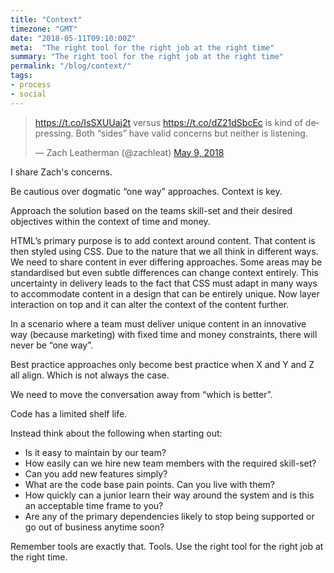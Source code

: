 ```yaml
---
title: "Context"
timezone: "GMT"
date: "2018-05-11T09:10:00Z"
meta:  "The right tool for the right job at the right time"
summary: "The right tool for the right job at the right time"
permalink: "/blog/context/"
tags:
- process
- social
---
```


<blockquote class="twitter-tweet" data-lang="en"><p lang="en" dir="ltr"><a href="https://t.co/IsSXUUaj2t">https://t.co/IsSXUUaj2t</a> versus <a href="https://t.co/dZ21dSbcEc">https://t.co/dZ21dSbcEc</a> is kind of depressing. Both “sides” have valid concerns but neither is listening.</p>&mdash; Zach Leatherman (@zachleat) <a href="https://twitter.com/zachleat/status/994027250696818689?ref_src=twsrc%5Etfw">May 9, 2018</a></blockquote> <script async src="https://platform.twitter.com/widgets.js" charset="utf-8"></script>

I share Zach's concerns.

‪Be cautious over dogmatic “one way” approaches. Context is key. ‬

‪Approach the solution based on the teams skill-set and their desired objectives within the context of  time and money.‬

‪HTML’s primary purpose is to add context around content. That content is then styled using CSS. Due to the nature that we all think in different ways. We need to share content in ever differing approaches. Some areas may be standardised but even subtle differences can change context entirely. This uncertainty in delivery leads to the fact that CSS must adapt in many ways to accommodate content in a design that can be entirely unique. Now layer interaction on top and it can alter the context of the content further.‬

‪In a scenario where a team must deliver unique content in an innovative way (because marketing) with fixed time and money constraints, there will never be “one way”. ‬

‪Best practice approaches only become best practice when X and Y and Z all align. Which is not always the case.‬

‪We need to move the conversation away from‬ ‪“which is better”.

Code has a limited shelf life.

Instead think about the following when starting out:‬

- ‪Is it easy to maintain by our team?‬
- ‪How easily can we hire new team members with the required skill-set?‬
- ‪Can you add new features simply?‬
- ‪What are the code base pain points. Can you live with them?‬
- ‪How quickly can a junior learn their way around the system and is this an acceptable time frame to you?‬
- ‪Are any of the primary dependencies likely to stop being supported or go out of business anytime soon?‬

‪Remember tools are exactly that. Tools. Use the right tool for the right job at the right time.‬
